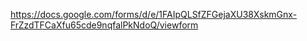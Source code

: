 https://docs.google.com/forms/d/e/1FAIpQLSfZFGejaXU38XskmGnx-FrZzdTFCaXfu65cde9nqfalPkNdoQ/viewform
